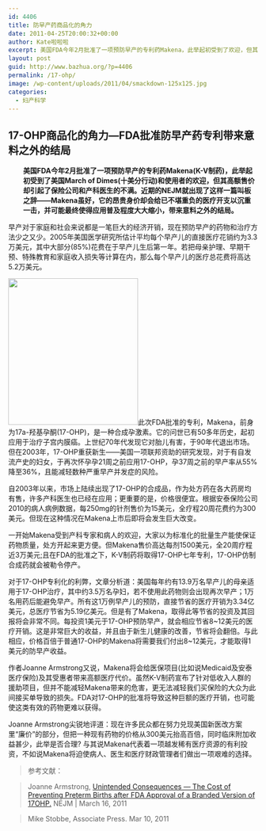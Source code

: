 ```yaml
---
id: 4406
title: 防早产药商品化的角力
date: 2011-04-25T20:00:32+00:00
author: Kate啦啦啦
excerpt: 美国FDA今年2月批准了一项预防早产的专利药Makena，此举起初受到了欢迎，但其高额售价却引起了保险公司和产科医生的不满。近期的NEJM就出现了这样一篇叫板之辞——Makena虽好，它的昂贵身价却会给已不堪重负的医疗开支以沉重一击，并可能最终使得应用普及程度大大缩小，带来意料之外的结局。
layout: post
guid: http://www.bazhua.org/?p=4406
permalink: /17-ohp/
image: /wp-content/uploads/2011/04/smackdown-125x125.jpg
categories:
  - 妇产科学
---
```

## 17-OHP商品化的角力—FDA批准防早产药专利带来意料之外的结局

<p style="padding-left: 30px;">
  <strong>美国FDA今年2月批准了一项预防早产的专利药Makena(K-V制药)，此举起初受到了美国March of Dimes(十美分行动)和使用者的欢迎，但其高额售价却引起了保险公司和产科医生的不满。近期的NEJM就出现了这样一篇叫板之辞——Makena虽好，它的昂贵身价却会给已不堪重负的医疗开支以沉重一击，并可能最终使得应用普及程度大大缩小，带来意料之外的结局。</strong>
</p>

早产对于家庭和社会来说都是一笔巨大的经济开销，现在预防早产的药物和治疗方法少之又少。2005年美国医学研究所估计平均每个早产儿的直接医疗花销约为3.3万美元，其中大部分(85%)花费在于早产儿生后第一年。若把母亲护理、早期干预、特殊教育和家庭收入损失等计算在内，那么每个早产儿的医疗总花费将高达5.2万美元。

[<img class="alignright size-full wp-image-4407" title="makena" src="/wp-content/uploads/2011/04/makena.jpg" alt="" width="262" height="296" srcset="/wp-content/uploads/2011/04/makena.jpg 262w, /wp-content/uploads/2011/04/makena-132x150.jpg 132w" sizes="(max-width: 262px) 100vw, 262px" />](/wp-content/uploads/2011/04/makena.jpg)此次FDA批准的专利，Makena，前身为17a-羟基孕酮(17-OHP)，是一种合成孕激素。它的问世已有50多年历史，起初应用于治疗子宫内膜癌。上世纪70年代发现它对胎儿有害，于90年代退出市场。但在2003年，17-OHP重获新生——美国一项联邦资助的研究发现，对于有自发流产史的妇女，于再次怀孕孕21周之前应用17-OHP，孕37周之前的早产率从55%降至36%，且能减轻数种严重早产并发症的风险。

自2003年以来，市场上陆续出现了17-OHP的合成品，作为处方药在各大药房均有售，许多产科医生也已经在应用；更重要的是，价格很便宜。根据安泰保险公司2010的病人病例数据，每250mg的针剂售价为15美元，全疗程20周花费约为300美元。但现在这种情况在Makena上市后即将会发生巨大改变。

一开始Makena受到产科专家和病人的欢迎，大家以为标准化的批量生产能使保证药物质量，处方开起来更方便。但Makena售价高达每剂1500美元，全20周疗程近3万美元;且在FDA的批准之下，K-V制药将取得17-OHP七年专利，17-OHP仿制合成药就会被勒令停产。

对于17-OHP专利化的利弊，文章分析道：美国每年约有13.9万名早产儿的母亲适用于17-OHP治疗，其中约3.5万名孕妇，若不使用此药物则会出现再次早产；1万名用药后能避免早产。所有这1万例早产儿的预防，直接节省的医疗开销为3.34亿美元，总医疗节省为5.19亿美元。但是有了Makena，取得此等节省的投资及其回报将会非常不同。每投资1美元于17-OHP预防早产，就会相应节省8~12美元的医疗开销。这是非常巨大的收益，并且由于新生儿健康的改善，节省将会翻倍。与此相应，价格百倍于普通17-OHP的Makena将需要我们付出8~12美元，才能取得1美元的防早产收益。

作者Joanne Armstrong又说，Makena将会给医保项目(比如说Medicaid及安泰医疗保险)及其受惠者带来高额医疗代价。虽然K-V制药宣布了针对低收入人群的援助项目，但并不能减轻Makena带来的危害，更无法减轻我们买保险的大众为此间接买单导致的损失。FDA对17-OHP的批准将导致这种巨额的医疗开销，也可能使这类有效的药物更难以获得。

Joanne Armstrong尖锐地评道：现在许多民众都在努力兑现美国新医改方案里“廉价”的部分，但把一种现有药物的价格从300美元抬高百倍，同时临床附加收益甚少，此举是否合理? 与其说Makena代表着一项越发稀有医疗资源的有利投资，不如说Makena将迫使病人、医生和医疗财政管理者们做出一项艰难的选择。

> 参考文献：
  
> Joanne Armstrong, [Unintended Consequences — The Cost of Preventing Preterm Births after FDA Approval of a Branded Version of 17OHP.](http://www.nejm.org/doi/full/10.1056/NEJMp1102796) NEJM | March 16, 2011
  
> Mike Stobbe, Associate Press. Mar 10, 2011
